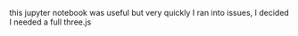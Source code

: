 this jupyter notebook was useful but very quickly I ran into issues, I decided I needed a full three.js